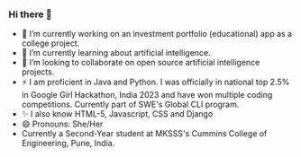 ### Hi there 👋
<p>

</p>


- 🔭 I’m currently working on an investment portfolio (educational) app as a college project.
- 🌱 I’m currently learning about artificial intelligence.
- 👯 I’m looking to collaborate on open source artificial intelligence projects.
- ⚡ I am proficient in Java and Python. I was officially in national top 2.5% in Google Girl Hackathon, India 2023 and have won multiple coding competitions. Currently part of SWE's Global CLI program.
- ✨ I also know HTML-5, Javascript, CSS and Django
- 😄 Pronouns: She/Her
- Currently a Second-Year student at MKSSS's Cummins College of Engineering, Pune, India.
  
<!--
**AbhaBarge/AbhaBarge** is a ✨ _special_ ✨ repository because its `README.md` (this file) appears on your GitHub profile.

Here are some ideas to get you started:


-->
